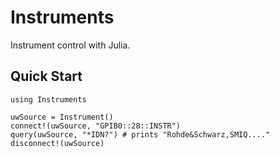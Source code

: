 # Instruments

Instrument control with Julia.  

## Quick Start

```
using Instruments

uwSource = Instrument()
connect!(uwSource, "GPIB0::28::INSTR")
query(uwSource, "*IDN?") # prints "Rohde&Schwarz,SMIQ...."
disconnect!(uwSource)
```